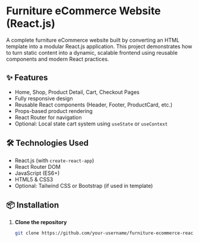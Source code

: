 # Furniture eCommerce Website (React.js)

A complete furniture eCommerce website built by converting an HTML template into a modular React.js application. This project demonstrates how to turn static content into a dynamic, scalable frontend using reusable components and modern React practices.

## ✨ Features

- Home, Shop, Product Detail, Cart, Checkout Pages
- Fully responsive design
- Reusable React components (Header, Footer, ProductCard, etc.)
- Props-based product rendering
- React Router for navigation
- Optional: Local state cart system using `useState` or `useContext`

## 🛠️ Technologies Used

- React.js (with `create-react-app`)
- React Router DOM
- JavaScript (ES6+)
- HTML5 & CSS3
- Optional: Tailwind CSS or Bootstrap (if used in template)

## 📦 Installation

1. **Clone the repository**
   ```bash
   git clone https://github.com/your-username/furniture-ecommerce-react.git
